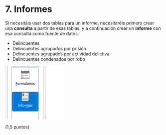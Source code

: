 # 7. Informes

Si necesitáis usar dos tablas para un informe, necesitaréis primero crear una **consulta** a partir de esas tablas, y a continuación crear un **informe** con esa consulta como fuente de datos.

- Delincuentes
- Delincuentes agrupados por prisión.
- Delincuentes agrupados por actividad delictiva
- Delincuentes condenados por robo

![imagen](2022-12-05-11-32-48.png)

(1,5 puntos)
